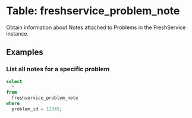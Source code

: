 # Table: freshservice_problem_note

Obtain information about Notes attached to Problems in the FreshService instance.

## Examples

### List all notes for a specific problem

```sql
select 
  *
from
  freshservice_problem_note
where
  problem_id = 12345;
```
